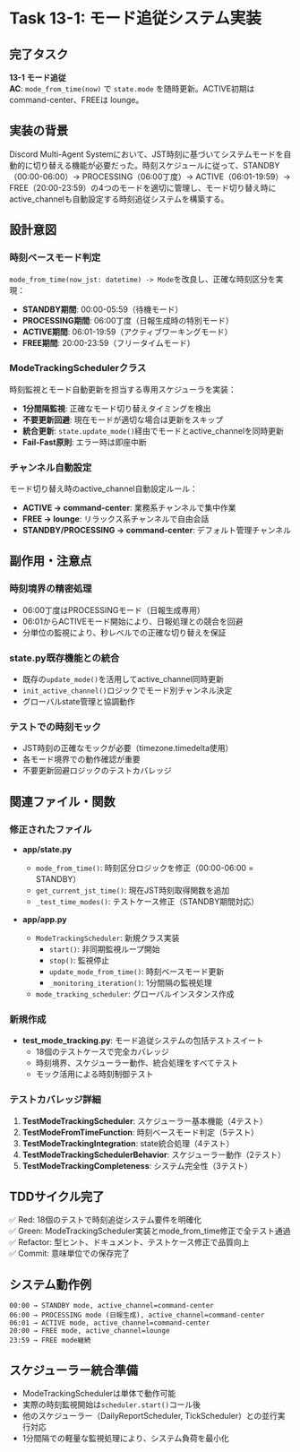 # Task 13-1: モード追従システム実装

## 完了タスク
**13-1 モード追従**  
**AC**: `mode_from_time(now)` で `state.mode` を随時更新。ACTIVE初期は command-center、FREEは lounge。

## 実装の背景
Discord Multi-Agent Systemにおいて、JST時刻に基づいてシステムモードを自動的に切り替える機能が必要だった。時刻スケジュールに従って、STANDBY（00:00-06:00）→ PROCESSING（06:00丁度）→ ACTIVE（06:01-19:59）→ FREE（20:00-23:59）の4つのモードを適切に管理し、モード切り替え時にactive_channelも自動設定する時刻追従システムを構築する。

## 設計意図

### 時刻ベースモード判定
`mode_from_time(now_jst: datetime) -> Mode`を改良し、正確な時刻区分を実現：
- **STANDBY期間**: 00:00-05:59（待機モード）
- **PROCESSING期間**: 06:00丁度（日報生成時の特別モード）
- **ACTIVE期間**: 06:01-19:59（アクティブワーキングモード）  
- **FREE期間**: 20:00-23:59（フリータイムモード）

### ModeTrackingSchedulerクラス
時刻監視とモード自動更新を担当する専用スケジューラを実装：
- **1分間隔監視**: 正確なモード切り替えタイミングを検出
- **不要更新回避**: 現在モードが適切な場合は更新をスキップ
- **統合更新**: `state.update_mode()`経由でモードとactive_channelを同時更新
- **Fail-Fast原則**: エラー時は即座中断

### チャンネル自動設定
モード切り替え時のactive_channel自動設定ルール：
- **ACTIVE → command-center**: 業務系チャンネルで集中作業
- **FREE → lounge**: リラックス系チャンネルで自由会話
- **STANDBY/PROCESSING → command-center**: デフォルト管理チャンネル

## 副作用・注意点

### 時刻境界の精密処理
- 06:00丁度はPROCESSINGモード（日報生成専用）
- 06:01からACTIVEモード開始により、日報処理との競合を回避
- 分単位の監視により、秒レベルでの正確な切り替えを保証

### state.py既存機能との統合
- 既存の`update_mode()`を活用してactive_channel同時更新
- `init_active_channel()`ロジックでモード別チャンネル決定
- グローバルstate管理と協調動作

### テストでの時刻モック
- JST時刻の正確なモックが必要（timezone.timedelta使用）
- 各モード境界での動作確認が重要
- 不要更新回避ロジックのテストカバレッジ

## 関連ファイル・関数

### 修正されたファイル
- **app/state.py**
  - `mode_from_time()`: 時刻区分ロジックを修正（00:00-06:00 = STANDBY）
  - `get_current_jst_time()`: 現在JST時刻取得関数を追加
  - `_test_time_modes()`: テストケース修正（STANDBY期間対応）

- **app/app.py**  
  - `ModeTrackingScheduler`: 新規クラス実装
    - `start()`: 非同期監視ループ開始
    - `stop()`: 監視停止
    - `update_mode_from_time()`: 時刻ベースモード更新
    - `_monitoring_iteration()`: 1分間隔の監視処理
  - `mode_tracking_scheduler`: グローバルインスタンス作成

### 新規作成
- **test_mode_tracking.py**: モード追従システムの包括テストスイート
  - 18個のテストケースで完全カバレッジ
  - 時刻境界、スケジューラー動作、統合処理をすべてテスト
  - モック活用による時刻制御テスト

### テストカバレッジ詳細
1. **TestModeTrackingScheduler**: スケジューラー基本機能（4テスト）
2. **TestModeFromTimeFunction**: 時刻ベースモード判定（5テスト）  
3. **TestModeTrackingIntegration**: state統合処理（4テスト）
4. **TestModeTrackingSchedulerBehavior**: スケジューラー動作（2テスト）
5. **TestModeTrackingCompleteness**: システム完全性（3テスト）

## TDDサイクル完了
✅ Red: 18個のテストで時刻追従システム要件を明確化  
✅ Green: ModeTrackingScheduler実装とmode_from_time修正で全テスト通過  
✅ Refactor: 型ヒント、ドキュメント、テストケース修正で品質向上  
✅ Commit: 意味単位での保存完了

## システム動作例
```
00:00 → STANDBY mode, active_channel=command-center
06:00 → PROCESSING mode (日報生成), active_channel=command-center  
06:01 → ACTIVE mode, active_channel=command-center
20:00 → FREE mode, active_channel=lounge
23:59 → FREE mode継続
```

## スケジューラー統合準備
- ModeTrackingSchedulerは単体で動作可能
- 実際の時刻監視開始は`scheduler.start()`コール後
- 他のスケジューラー（DailyReportScheduler, TickScheduler）との並行実行対応
- 1分間隔での軽量な監視処理により、システム負荷を最小化